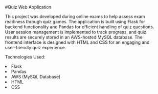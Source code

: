 #Quiz Web Application

This project was developed during online exams to help assess exam readiness through quiz games. The application is built using Flask for backend functionality and Pandas for efficient handling of quiz questions. User session management is implemented to track progress, and quiz results are securely stored in an AWS-hosted MySQL database. The frontend interface is designed with HTML and CSS for an engaging and user-friendly quiz experience.

Technologies Used:

  <li>Flask</li>
  <li>Pandas</li>
  <li>AWS (MySQL Database)</li>
  <li>HTML</li>
  <li>CSS</li>
